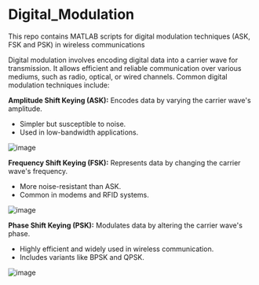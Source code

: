 # Digital_Modulation
This repo contains MATLAB scripts for digital modulation techniques (ASK, FSK and PSK) in wireless communications

Digital modulation involves encoding digital data into a carrier wave for transmission. It allows efficient and reliable communication over various mediums, such as radio, optical, or wired channels. Common digital modulation techniques include:

**Amplitude Shift Keying (ASK):** Encodes data by varying the carrier wave's amplitude.
- Simpler but susceptible to noise.
- Used in low-bandwidth applications.

![image](https://github.com/user-attachments/assets/d8201bf0-b7b6-456e-9d18-bdb0942483f8)

**Frequency Shift Keying (FSK):** Represents data by changing the carrier wave's frequency.
- More noise-resistant than ASK.
- Common in modems and RFID systems.

![image](https://github.com/user-attachments/assets/9ebb0504-41de-4b3a-82e5-a41260a6fbd6)

**Phase Shift Keying (PSK):** Modulates data by altering the carrier wave's phase.
- Highly efficient and widely used in wireless communication.
- Includes variants like BPSK and QPSK.

![image](https://github.com/user-attachments/assets/5a0c83b2-f3b4-45f9-93b2-58ddb280fb38)
